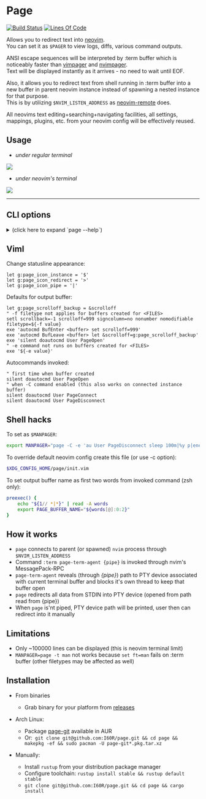 # Page

[![Build Status](https://travis-ci.org/I60R/page.svg?branch=master)](https://travis-ci.org/I60R/page)
[![Lines Of Code](https://tokei.rs/b1/github/I60R/page)](https://github.com/I60R/page)

Allows you to redirect text into [neovim](https://github.com/neovim/neovim).  
You can set it as `$PAGER` to view logs, diffs, various command outputs.  
  
ANSI escape sequences will be interpreted by :term buffer which is noticeably faster than [vimpager](https://github.com/rkitover/vimpager) and [nvimpager](https://github.com/lucc/nvimpager).  
Text will be displayed instantly as it arrives - no need to wait until EOF.  

Also, it allows you to redirect text from shell running in :term buffer into a new buffer in parent neovim instance instead of spawning a nested instance for that purpose.  
This is by utilizing `$NVIM_LISTEN_ADDRESS` as [neovim-remote](https://github.com/mhinz/neovim-remote) does.  
  
All neovims text editing+searching+navigating facilities, all settings, mappings, plugins, etc. from your neovim config will be effectively reused.

## Usage

* *under regular terminal*

![](https://imgur.com/lxDCPpn.gif)

* *under neovim's terminal*

![](https://i.imgur.com/rcLEM6X.gif)

---

## CLI options

<details><summary> (click here to expand `page --help`)</summary>

```
USAGE:
    page [FLAGS] [OPTIONS] [FILES]...

FLAGS:
    -o               Create and use new output buffer (to display text from page stdin) [implied]
    -p               Print path to buffer pty (to redirect `command > /path/to/output`) [implied when page not piped]
    -b               Return back to current buffer
    -B               Return back to current buffer and enter INSERT mode
    -f               Follow output instead of keeping top position (like `tail -f`)
    -F               Follow output instead of keeping top position also for each of <FILES>
    -W               Flush redirecting protection that prevents from producing junk and possible corruption of files by
                     invoking commands like "unset NVIM_LISTEN_ADDRESS && ls > $(page -E q)" where "$(page -E q)" part
                     not evaluates into /path/to/sink as expected but instead into neovim UI, which consists of a bunch
                     of escape characters and strings. Many useless files could be created then and even overwriting of
                     existed file might occur. To prevent that, a path to temporary directory is printed first, which
                     causes "command > directory ..." to fail early as it's impossible to redirect text into directory.
                     [env:PAGE_REDIRECTION_PROTECT: (0 to disable)]
    -C               Enable PageConnect PageDisconnect autocommands
    -r               Split right with ratio: window_width  * 3 / (<r-provided> + 1)
    -l               Split left  with ratio: window_width  * 3 / (<l-provided> + 1)
    -u               Split above with ratio: window_height * 3 / (<u-provided> + 1)
    -d               Split below with ratio: window_height * 3 / (<d-provided> + 1)
    -h, --help       Prints help information
    -V, --version    Prints version information

OPTIONS:
    -a <address>                 Neovim session address [env: NVIM_LISTEN_ADDRESS=/tmp/nvimUbj1Sg/0]
    -A <arguments>               Neovim arguments for new child process [env: NVIM_PAGE_ARGS=]
    -c <config>                  Neovim config path for new child process [file:$XDG_CONFIG_HOME/page/init.vim]
    -e <command>                 Run command in output buffer after it's created
    -E <command_post>            Run command in output buffer after it's created or connected as instance
    -i <instance>                Connect or create named output buffer. When connected, new content overwrites previous
    -I <instance_append>         Connect or create named output buffer. When connected, new content appends to previous
    -x <instance_close>          Close instance buffer with this name if exist [revokes implied options]
    -n <name>                    Set output buffer name (displayed in statusline) [env: PAGE_BUFFER_NAME=page --help]
    -t <filetype>                Set output buffer filetype (for syntax highlighting) [default: pager]
    -R <split_right_cols>        Split right and resize to <split_right_cols> columns
    -L <split_left_cols>         Split left  and resize to <split_left_cols>  columns
    -U <split_above_rows>        Split above and resize to <split_above_rows> rows
    -D <split_below_rows>        Split below and resize to <split_below_rows> rows

ARGS:
    <FILES>...    Open provided files in separate buffers [revokes implied options]
```
</details>

## Viml

Change statusline appearance:

```viml
let g:page_icon_instance = '$'
let g:page_icon_redirect = '>'
let g:page_icon_pipe = '|'
```

Defaults for output buffer:

```viml
let g:page_scrolloff_backup = &scrolloff
" -f filetype not applies for buffers created for <FILES>
setl scrollback=-1 scrolloff=999 signcolumn=no nonumber nomodifiable filetype=${-f value}
exe 'autocmd BufEnter <buffer> set scrolloff=999'
exe 'autocmd BufLeave <buffer> let &scrolloff=g:page_scrolloff_backup'
exe 'silent doautocmd User PageOpen'
" -e command not runs on buffers created for <FILES>
exe '${-e value}'
```

Autocommands invoked:

```viml
" first time when buffer created
silent doautocmd User PageOpen
" when -C command enabled (this also works on connected instance buffer)
silent doautocmd User PageConnect
silent doautocmd User PageDisconnect
```

## Shell hacks

To set as `$MANPAGER`:

```zsh
export MANPAGER="page -C -e 'au User PageDisconnect sleep 100m|%y p|enew! |bd! #|pu p|set ft=man'"
```

To override default neovim config create this file (or use -c option):

```zsh
$XDG_CONFIG_HOME/page/init.vim
```

To set output buffer name as first two words from invoked command (zsh only):

```zsh
preexec() {
    echo "${1// *|*}" | read -A words
    export PAGE_BUFFER_NAME="${words[@]:0:2}"
}
```


## How it works

* `page` connects to parent (or spawned) `nvim` process through `$NVIM_LISTEN_ADDRESS`
* Command `:term page-term-agent {pipe}` is invoked through nvim's MessagePack-RPC
* `page-term-agent` reveals (through *{pipe}*) path to PTY device associated with current terminal buffer and blocks it's own thread to keep that buffer open
* `page` redirects all data from STDIN into PTY device (opened from path read from {pipe})
* When `page` is'nt piped, PTY device path will be printed, user then can redirect into it manually


## Limitations

* Only ~100000 lines can be displayed (this is neovim terminal limit)
* `MANPAGER=page -t man` not works because `set ft=man` fails on :term buffer (other filetypes may be affected as well)


## Installation

* From binaries
    * Grab binary for your platform from [releases](https://github.com/I60R/page/releases)

* Arch Linux:
    * Package [page-git](https://aur.archlinux.org/packages/page-git/) available in AUR
    * Or:` git clone git@github.com:I60R/page.git && cd page && makepkg -ef && sudo pacman -U page-git*.pkg.tar.xz`

* Manually:
    * Install `rustup` from your distribution package manager
    * Configure toolchain: `rustup install stable && rustup default stable`
    * `git clone git@github.com:I60R/page.git && cd page && cargo install`
